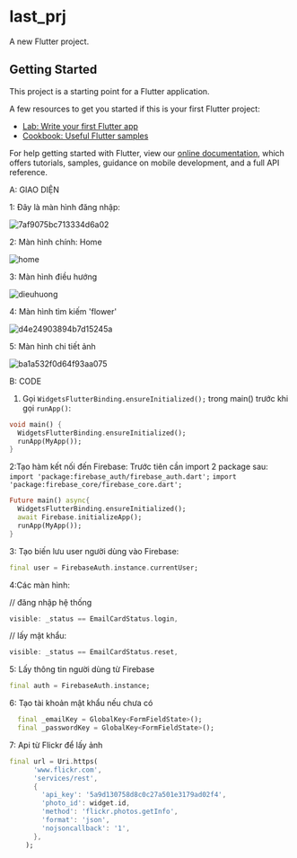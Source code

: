 # last_prj

A new Flutter project.

## Getting Started

This project is a starting point for a Flutter application.

A few resources to get you started if this is your first Flutter project:

- [Lab: Write your first Flutter app](https://flutter.dev/docs/get-started/codelab)
- [Cookbook: Useful Flutter samples](https://flutter.dev/docs/cookbook)

For help getting started with Flutter, view our
[online documentation](https://flutter.dev/docs), which offers tutorials,
samples, guidance on mobile development, and a full API reference.

A: GIAO DIỆN

1: Đây là màn hình đăng nhập:

![7af9075bc713334d6a02](https://user-images.githubusercontent.com/62504531/121232545-ec126480-c8bb-11eb-820c-06d0b19df127.jpg)

2: Màn hình chính: Home

![home](https://user-images.githubusercontent.com/62504531/121235285-e36f5d80-c8be-11eb-8341-137c0dde57f8.jpg)

3: Màn hình điều hướng

![dieuhuong](https://user-images.githubusercontent.com/62504531/121278324-8e523c80-c8fc-11eb-8457-c24af077207e.jpg)

4: Màn hình tìm kiếm 'flower'

![d4e24903894b7d15245a](https://user-images.githubusercontent.com/62504531/121235324-eec28900-c8be-11eb-9cef-9012bb8908e9.jpg)

5: Màn hình chi tiết ảnh

![ba1a532f0d64f93aa075](https://user-images.githubusercontent.com/62504531/121278337-95794a80-c8fc-11eb-91ec-09cc3c460dbc.jpg)

B: CODE

1. Gọi `WidgetsFlutterBinding.ensureInitialized();` trong main() trước khi gọi `runApp()`:

```dart
void main() {
  WidgetsFlutterBinding.ensureInitialized();
  runApp(MyApp());
}
```

2:Tạo hàm kết nối đến Firebase: Trước tiên cần import 2 package sau:
`import 'package:firebase_auth/firebase_auth.dart';`
`import 'package:firebase_core/firebase_core.dart';`

```dart
Future main() async{
  WidgetsFlutterBinding.ensureInitialized();
  await Firebase.initializeApp();
  runApp(MyApp());
}
```

3: Tạo biến lưu user người dùng vào Firebase:
```dart
final user = FirebaseAuth.instance.currentUser;
```

4:Các màn hình: 

// đăng nhập hệ thống
```dart
visible: _status == EmailCardStatus.login,
```
// lấy mật khẩu:
```dart
visible: _status == EmailCardStatus.reset,
```

5: Lấy thông tin người dùng từ Firebase
```dart
final auth = FirebaseAuth.instance;
```

6: Tạo tài khoản mật khẩu nếu chưa có
```dart
  final _emailKey = GlobalKey<FormFieldState>();
  final _passwordKey = GlobalKey<FormFieldState>();
```

7: Api từ Flickr để lấy ảnh
```dart
final url = Uri.https(
      'www.flickr.com',
      'services/rest',
      {
        'api_key': '5a9d130758d8c0c27a501e3179ad02f4',
        'photo_id': widget.id,
        'method': 'flickr.photos.getInfo',
        'format': 'json',
        'nojsoncallback': '1',
      },
    );
```




